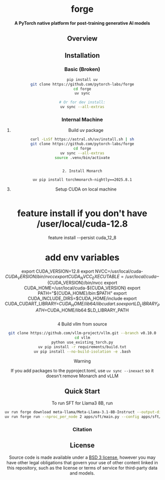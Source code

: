 <div align="center">

# forge

#### A PyTorch native platform for post-training generative AI models

## Overview

## Installation

### Basic (Broken)

```bash
pip install uv
git clone https://github.com/pytorch-labs/forge
cd forge
uv sync

# Or for dev install:
uv sync --all-extras
```


### Internal Machine

1. Build uv package

```bash
curl -LsSf https://astral.sh/uv/install.sh | sh
git clone https://github.com/pytorch-labs/forge
cd forge
uv sync --all-extras
source .venv/bin/activate
```
```

2. Install Monarch

```
```bash
uv pip install torchmonarch-nightly==2025.8.1
```

3. Setup CUDA on local machine

```bash
```
# feature install if you don't have /user/local/cuda-12.8
feature install --persist cuda_12_8

# add env variables
export CUDA_VERSION=12.8
export NVCC=/usr/local/cuda-${CUDA_VERSION}/bin/nvcc
export CUDA_NVCC_EXECUTABLE=/usr/local/cuda-${CUDA_VERSION}/bin/nvcc
export CUDA_HOME=/usr/local/cuda-${CUDA_VERSION}
export PATH="${CUDA_HOME}/bin:$PATH"
export CUDA_INCLUDE_DIRS=$CUDA_HOME/include
export CUDA_CUDART_LIBRARY=$CUDA_HOME/lib64/libcudart.so
export LD_LIBRARY_PATH=$CUDA_HOME/lib64:$LD_LIBRARY_PATH
```
```

4 Build vllm from source

```bash
git clone https://github.com/vllm-project/vllm.git --branch v0.10.0
cd vllm
python use_existing_torch.py
uv pip install -r requirements/build.txt
uv pip install --no-build-isolation -e .bash
```

> [!WARNING]
> If you add packages to the pyproject.toml, use `uv sync --inexact` so it doesn't remove Monarch and vLLM

## Quick Start

To run SFT for Llama3 8B, run

```bash
uv run forge download meta-llama/Meta-Llama-3.1-8B-Instruct --output-dir /tmp/Meta-Llama-3.1-8B-Instruct --ignore-patterns "original/consolidated.00.pth"
uv run forge run --nproc_per_node 2 apps/sft/main.py --config apps/sft/llama3_8b.yaml
```

### Citation

## License

Source code is made available under a [BSD 3 license](./LICENSE), however you may have other legal obligations that govern your use of other content linked in this repository, such as the license or terms of service for third-party data and models.

